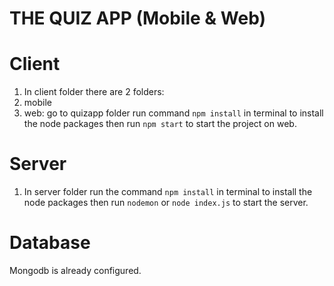 THE QUIZ APP (Mobile & Web)
=========================== 

Client
=======
1. In client folder there are 2 folders:
 1. mobile
 2. web: go to quizapp folder run command `npm install` in terminal to install the node packages then run `npm start` to start the project on web.

Server
=======
1. In server folder run the command `npm install` in terminal to install the node packages then run  `nodemon` or `node index.js` to start the server.
    
Database
=========
Mongodb is already configured.

